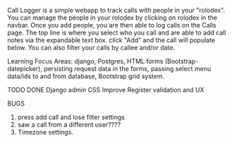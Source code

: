 Call Logger is a simple webapp to track calls with people in your "rolodex".  You can manage the people in your rolodex by clicking on rolodex in the navbar.  Once you add people, you are then able to log calls on the Calls page.  The top line is where you select who you call and are able to add call notes via the expandable text box.  click "Add" and the call will populate below.  You can also filter your calls by callee and/or date.

Learning Focus Areas:
django,
Postgres,
HTML forms (Bootstrap-datepicker),
persisting request data in the forms,
passing select menu data/ids to and from database,
Bootstrap grid system.


TODO
DONE Django admin CSS
Improve Register validation and UX

BUGS
1. press add call and lose filter settings
2. saw a call from a different user????
3. Timezone settings.
